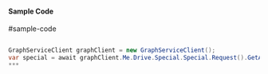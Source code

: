 #### Sample Code
#sample-code 

```C#

GraphServiceClient graphClient = new GraphServiceClient();
var special = await graphClient.Me.Drive.Special.Special.Request().GetAsync();
*** 

```